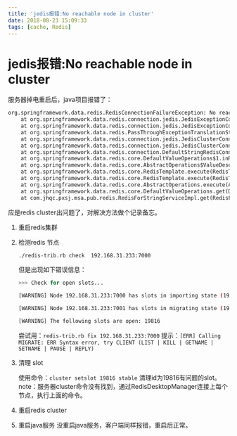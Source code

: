 ```yaml
---
title: 'jedis报错:No reachable node in cluster'
date: 2018-08-23 15:09:33
tags: [cache, Redis]
---
```

# jedis报错:No reachable node in cluster

服务器掉电重启后，java项目报错了：

```html
org.springframework.data.redis.RedisConnectionFailureException: No reachable node in cluster; nested exception is redis.clients.jedis.exceptions.JedisNoReachableClusterNodeException: No reachable node in cluster  
    at org.springframework.data.redis.connection.jedis.JedisExceptionConverter.convert(JedisExceptionConverter.java:67)  
    at org.springframework.data.redis.connection.jedis.JedisExceptionConverter.convert(JedisExceptionConverter.java:41)  
    at org.springframework.data.redis.PassThroughExceptionTranslationStrategy.translate(PassThroughExceptionTranslationStrategy.java:37)  
    at org.springframework.data.redis.connection.jedis.JedisClusterConnection.convertJedisAccessException(JedisClusterConnection.java:3696)  
    at org.springframework.data.redis.connection.jedis.JedisClusterConnection.get(JedisClusterConnection.java:546)  
    at org.springframework.data.redis.connection.DefaultStringRedisConnection.get(DefaultStringRedisConnection.java:284)  
    at org.springframework.data.redis.core.DefaultValueOperations$1.inRedis(DefaultValueOperations.java:46)  
    at org.springframework.data.redis.core.AbstractOperations$ValueDeserializingRedisCallback.doInRedis(AbstractOperations.java:54)  
    at org.springframework.data.redis.core.RedisTemplate.execute(RedisTemplate.java:204)  
    at org.springframework.data.redis.core.RedisTemplate.execute(RedisTemplate.java:166)  
    at org.springframework.data.redis.core.AbstractOperations.execute(AbstractOperations.java:88)  
    at org.springframework.data.redis.core.DefaultValueOperations.get(DefaultValueOperations.java:43)  
    at com.jhqc.pxsj.msa.pub.redis.RedisForStringServiceImpl.get(RedisForStringServiceImpl.java:29)
```

应是redis cluster出问题了，对解决方法做个记录备忘。

1. 重启redis集群
2. 检测redis 节点

    ``` bash
    ./redis-trib.rb check  192.168.31.233:7000
    ```

    但是出现如下错误信息：

    ```bash
    >>> Check for open slots...

    [WARNING] Node 192.168.31.233:7000 has slots in importing state (19816).

    [WARNING] Node 192.168.31.233:7001 has slots in migrating state (19816).

    [WARNING] The following slots are open: 19816
    ```

    尝试用：`redis-trib.rb fix 192.168.31.233:7000` 提示：`[ERR] Calling MIGRATE: ERR Syntax error, try CLIENT (LIST | KILL | GETNAME | SETNAME | PAUSE | REPLY)`
3. 清理 slot

    使用命令：`cluster setslot 19816 stable`  清理id为19816有问题的slot。  
    note：服务器cluster命令没有找到，通过RedisDesktopManager连接上每个节点，执行上面的命令。
4. 重启redis cluster
5. 重启java服务
    没重启java服务，客户端同样报错，重启后正常。


